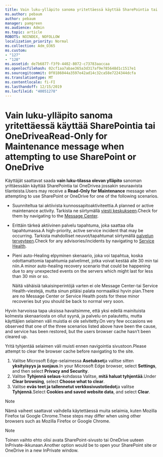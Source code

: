 ```yaml
---
title: Vain luku-ylläpito sanoma yritettäessä käyttää SharePointia tai OneDrivea
ms.author: pebaum
author: pebaum
manager: pamgreen
ms.audience: Admin
ms.topic: article
ROBOTS: NOINDEX, NOFOLLOW
localization_priority: Normal
ms.collection: Adm_O365
ms.custom:
- "127"
- "128"
ms.assetid: de7b6877-f3f9-4402-8072-c73783aaccaa
ms.openlocfilehash: 02cf1aa7abae365a3d317af9e785648d1c1517e1
ms.sourcegitcommit: 0f0186044a3597e42ad14c32ca58e7224344dcfa
ms.translationtype: MT
ms.contentlocale: fi-FI
ms.lasthandoff: 12/15/2019
ms.locfileid: "40051278"
---
```

# <a name="read-only-for-maintenance-message-when-attempting-to-use-sharepoint-or-onedrive"></a><span data-ttu-id="93eb7-102">Vain luku-ylläpito sanoma yritettäessä käyttää SharePointia tai OneDrivea</span><span class="sxs-lookup"><span data-stu-id="93eb7-102">Read-Only for Maintenance message when attempting to use SharePoint or OneDrive</span></span>

<span data-ttu-id="93eb7-103">Käyttäjät saattavat saada **vain luku-tilassa olevan ylläpito** sanoman yrittäessään käyttää SharePointia tai OneDrivea jossakin seuraavista tilanteista.</span><span class="sxs-lookup"><span data-stu-id="93eb7-103">Users may receive a **Read-Only for Maintenance** message when attempting to use SharePoint or OneDrive for one of the following scenarios.</span></span> 

-   <span data-ttu-id="93eb7-104">Suunniteltua tai aktiivista kunnossapitoaktiviteettia.</span><span class="sxs-lookup"><span data-stu-id="93eb7-104">A planned or active maintenance activity.</span></span>  <span data-ttu-id="93eb7-105">Tarkista ne siirtymällä [viesti keskukseen](https://portal.office.com/adminportal/home#/messagecenter).</span><span class="sxs-lookup"><span data-stu-id="93eb7-105">Check for them by navigating to the [Message Center](https://portal.office.com/adminportal/home#/messagecenter).</span></span>
-   <span data-ttu-id="93eb7-106">Erittäin tärkeä aktiivinen palvelu tapahtuma, joka saattaa olla tapahtumassa.</span><span class="sxs-lookup"><span data-stu-id="93eb7-106">A high-priority, active service incident that may be occurring.</span></span> <span data-ttu-id="93eb7-107">Tarkista mahdolliset neuvot/tapahtumat siirtymällä [palvelun terveyteen](https://portal.office.com/adminportal/home#/servicehealth).</span><span class="sxs-lookup"><span data-stu-id="93eb7-107">Check for any advisories/incidents by navigating to [Service Health](https://portal.office.com/adminportal/home#/servicehealth).</span></span>
-   <span data-ttu-id="93eb7-108">Pieni auto-Healing elpyminen skenaario, joka voi tapahtua, koska odottamattomia tapahtumia palvelimet, jotka voivat kestää alle 30 min tai niin.</span><span class="sxs-lookup"><span data-stu-id="93eb7-108">A minor auto-healing recovery scenario that could be happening due to any unexpected events on the servers which might last for less than 30 min or so.</span></span> 
    
    <span data-ttu-id="93eb7-109">Näitä vähäisiä takaisinperintöjä varten ei ole Message Center-tai Service Health-viestejä, mutta sinun pitäisi palata normaaliksi hyvin pian.</span><span class="sxs-lookup"><span data-stu-id="93eb7-109">There are no Message Center or Service Health posts for these minor recoveries but you should be back to normal very soon.</span></span>

<span data-ttu-id="93eb7-110">Hyvin harvoissa tapa uksissa havaitsimme, että yksi edellä mainituista kolmesta skenaariosta on ollut syynä, ja palvelu on palautettu, mutta käyttäjien selaimen väli muistia ei ole selvitetty.</span><span class="sxs-lookup"><span data-stu-id="93eb7-110">On very few occasions we observed that one of the three scenarios listed above have been the cause, and service has been restored, but the users browser cache hasn’t been cleared up.</span></span>

<span data-ttu-id="93eb7-111">Yritä tyhjentää selaimen väli muisti ennen navigointia sivustoon.</span><span class="sxs-lookup"><span data-stu-id="93eb7-111">Please attempt to clear the browser cache before navigating to the site.</span></span>

1. <span data-ttu-id="93eb7-112">Valitse Microsoft Edge-selaimessa **Asetukset**ja valitse sitten **yksityisyys ja suojaus**.</span><span class="sxs-lookup"><span data-stu-id="93eb7-112">In your Microsoft Edge browser, select **Settings**, and then select **Privacy and Security**.</span></span>
2. <span data-ttu-id="93eb7-113">Valitse **Tyhjennä selaus**-kohdassa Valitse, **mitä haluat tyhjentää**.</span><span class="sxs-lookup"><span data-stu-id="93eb7-113">Under **Clear browsing**, select **Choose what to clear**.</span></span>
3. <span data-ttu-id="93eb7-114">Valitse **eväs teet ja tallennetut verkkosivustotiedot**ja valitse **Tyhjennä**.</span><span class="sxs-lookup"><span data-stu-id="93eb7-114">Select **Cookies and saved website data**, and select **Clear**.</span></span>

>[!Note] 
> <span data-ttu-id="93eb7-115">Nämä vaiheet saattavat vaihdella käytettäessä muita selaimia, kuten Mozilla Firefox tai Google Chrome.</span><span class="sxs-lookup"><span data-stu-id="93eb7-115">These steps may differ when using other browsers such as Mozilla Firefox or Google Chrome.</span></span>

>[!Note] 
> <span data-ttu-id="93eb7-116">Toinen vaihto ehto olisi avata SharePoint-sivusto tai OneDrive uuteen InPrivate-ikkunaan.</span><span class="sxs-lookup"><span data-stu-id="93eb7-116">Another option would be to open your SharePoint site or OneDrive in a new InPrivate window.</span></span>